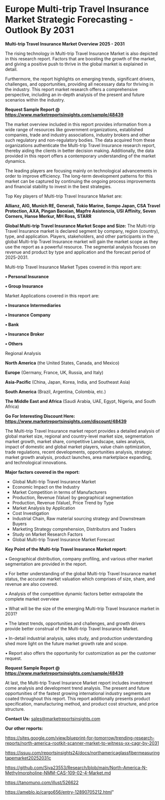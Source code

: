 # Europe Multi-trip Travel Insurance Market Strategic Forecasting - Outlook By 2031

<Strong> Multi-trip Travel Insurance Market Overview 2025 - 2031</strong>

The rising technology in Multi-trip Travel Insurance Market is also depicted in this research report. Factors that are boosting the growth of the market, and giving a positive push to thrive in the global market is explained in detail.

Furthermore, the report highlights on emerging trends, significant drivers, challenges, and opportunities, providing all necessary data for thriving in the industry. This report market research offers a comprehensive perspective, including an in-depth analysis of the present and future scenarios within the industry.

<strong>Request Sample Report @ <a href=https://www.marketreportsinsights.com/sample/48439>https://www.marketreportsinsights.com/sample/48439</a></strong>

The market overview included in this report provides information from a wide range of resources like government organizations, established companies, trade and industry associations, industry brokers and other such regulatory and non-regulatory bodies. The data acquired from these organizations authenticate the Multi-trip Travel Insurance research report, thereby aiding the clients in better decision making. Additionally, the data provided in this report offers a contemporary understanding of the market dynamics.

The leading players are focusing mainly on technological advancements in order to improve efficiency. The long-term development patterns for this market can be captured by continuing the ongoing process improvements and financial stability to invest in the best strategies.

Top Key players of Multi-trip Travel Insurance Market are:

<strong>Allianz, AIG, Munich RE, Generali, Tokio Marine, Sompo Japan, CSA Travel Protection, AXA, Pingan Baoxian, Mapfre Asistencia, USI Affinity, Seven Corners, Hanse Merkur, MH Ross, STARR</strong>

<strong><b>Global Multi-trip Travel Insurance Market Scope and Size:</b></strong>
The Multi-trip Travel Insurance market is declared segment by company, region (country), type, and application. Players, stakeholders, and other participants in the global Multi-trip Travel Insurance market will gain the market scope as they use the report as a powerful resource. The segmental analysis focuses on revenue and product by type and application and the forecast period of 2025-2031.

Multi-trip Travel Insurance Market Types covered in this report are:

<strong>•  Personal Insurance

•  Group Insurance</strong>

Market Applications covered in this report are:

<strong>•  Insurance Intermediaries

•  Insurance Company

•  Bank

•  Insurance Broker

•  Others</strong> 

Regional Analysis

<strong>North America</strong> (the United States, Canada, and Mexico)

<strong>Europe</strong> (Germany, France, UK, Russia, and Italy)

<strong>Asia-Pacific</strong> (China, Japan, Korea, India, and Southeast Asia)

<strong>South America</strong> (Brazil, Argentina, Colombia, etc.)

<strong>The Middle East and Africa</strong> (Saudi Arabia, UAE, Egypt, Nigeria, and South Africa)

<strong>Go For Interesting Discount Here: <a href=https://www.marketreportsinsights.com/discount/48439>https://www.marketreportsinsights.com/discount/48439</a></strong>

The Multi-trip Travel Insurance market report provides a detailed analysis of global market size, regional and country-level market size, segmentation market growth, market share, competitive Landscape, sales analysis, impact of domestic and global market players, value chain optimization, trade regulations, recent developments, opportunities analysis, strategic market growth analysis, product launches, area marketplace expanding, and technological innovations.

<strong><b>Major factors covered in the report:</b></strong>
<ul>
  <li>Global Multi-trip Travel Insurance Market </li>
  <li>Economic Impact on the Industry</li>
  <li>Market Competition in terms of Manufacturers</li>
  <li>Production, Revenue (Value) by geographical segmentation</li>
  <li>Production, Revenue (Value), Price Trend by Type</li>
  <li>Market Analysis by Application</li>
  <li>Cost Investigation</li>
  <li>Industrial Chain, Raw material sourcing strategy and Downstream Buyers</li>
  <li>Marketing Strategy comprehension, Distributors and Traders</li>
  <li>Study on Market Research Factors</li>
  <li>Global Multi-trip Travel Insurance Market Forecast</li>
</ul>

<strong><b>Key Point of the Multi-trip Travel Insurance Market report:</b></strong>

• Geographical distribution, company profiling, and various other market segmentation are provided in the report.

• For better understanding of the global Multi-trip Travel Insurance market status, the accurate market valuation which comprises of size, share, and revenue are also covered.

• Analysis of the competitive dynamic factors better extrapolate the complete market overview

• What will be the size of the emerging Multi-trip Travel Insurance market in 2031?

• The latest trends, opportunities and challenges, and growth drivers provide better construal of the Multi-trip Travel Insurance Market.

• In-detail industrial analysis, sales study, and production understanding shed more light on the future market growth rate and scope.

• Report also offers the opportunity for customization as per the customer request.

<strong>Request Sample Report @ <a href=https://www.marketreportsinsights.com/sample/48439>https://www.marketreportsinsights.com/sample/48439</a></strong>

At last, the Multi-trip Travel Insurance Market report includes investment come analysis and development trend analysis. The present and future opportunities of the fastest growing international industry segments are coated throughout this report. This report additionally presents product specification, manufacturing method, and product cost structure, and price structure.

<strong>Contact Us:</strong>
sales@marketreportsinsights.com

<strong>Our other reports:</strong>

<a href=https://sites.google.com/view/blueprint-for-tomorrow/trending-research-reports/north-america-rootkit-scanner-market-to-witness-xx-cagr-by-2031>https://sites.google.com/view/blueprint-for-tomorrow/trending-research-reports/north-america-rootkit-scanner-market-to-witness-xx-cagr-by-2031</a>

<a href=https://issuu.com/reportsinsights24/docs/northamericaglassfibermeasuringtapemarket20252031c>https://issuu.com/reportsinsights24/docs/northamericaglassfibermeasuringtapemarket20252031c</a>

<a href=https://github.com/Siya23553/Research/blob/main/North-America-N-Methylmorpholine-NMM-CAS-109-02-4-Market.md>https://github.com/Siya23553/Research/blob/main/North-America-N-Methylmorpholine-NMM-CAS-109-02-4-Market.md</a>

<a href=https://tanomuno.com/illust/526622>https://tanomuno.com/illust/526622</a>

<a href=https://ameblo.jp/cargo656/entry-12890705212.html>https://ameblo.jp/cargo656/entry-12890705212.html</a>"
